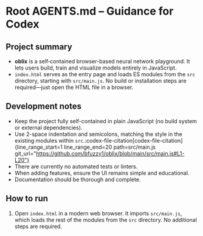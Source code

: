 # Root AGENTS.md – Guidance for Codex

## Project summary
- **oblix** is a self‑contained browser-based neural network playground. It lets users build, train and visualize models entirely in JavaScript.
- `index.html` serves as the entry page and loads ES modules from the `src` directory, starting with `src/main.js`. No build or installation steps are required—just open the HTML file in a browser.

## Development notes
- Keep the project fully self-contained in plain JavaScript (no build system or external dependencies).
- Use 2-space indentation and semicolons, matching the style in the existing modules within `src`. ​:codex-file-citation[codex-file-citation]{line_range_start=1 line_range_end=20 path=src/main.js git_url="https://github.com/bfuzzy1/oblix/blob/main/src/main.js#L1-L20"}​
- There are currently no automated tests or linters.
- When adding features, ensure the UI remains simple and educational.
- Documentation should be thorough and complete.

## How to run
1. Open `index.html` in a modern web browser.
   It imports `src/main.js`, which loads the rest of the modules from the `src` directory. No additional steps are required.
